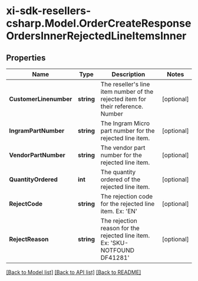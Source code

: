 # xi-sdk-resellers-csharp.Model.OrderCreateResponseOrdersInnerRejectedLineItemsInner

## Properties

Name | Type | Description | Notes
------------ | ------------- | ------------- | -------------
**CustomerLinenumber** | **string** | The reseller&#39;s line item number of the rejected item for their reference. Number | [optional] 
**IngramPartNumber** | **string** | The Ingram Micro part number for the rejected line item. | [optional] 
**VendorPartNumber** | **string** | The vendor part number for the rejected line item. | [optional] 
**QuantityOrdered** | **int** | The quantity ordered of the rejected line item. | [optional] 
**RejectCode** | **string** | The rejection code for the rejected line item. Ex: &#39;EN&#39;  | [optional] 
**RejectReason** | **string** | The rejection reason for the rejected line item. Ex: &#39;SKU-NOTFOUND    DF41281&#39;  | [optional] 

[[Back to Model list]](../README.md#documentation-for-models) [[Back to API list]](../README.md#documentation-for-api-endpoints) [[Back to README]](../README.md)

